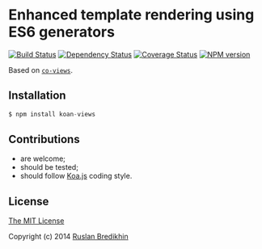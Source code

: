 # Enhanced template rendering using ES6 generators

[![Build Status](https://travis-ci.org/bredikhin/koan-errors.png?branch=master)](https://travis-ci.org/bredikhin/koan-errors)
[![Dependency Status](https://gemnasium.com/bredikhin/koan-errors.png)](https://gemnasium.com/bredikhin/koan-errors)
[![Coverage Status](https://coveralls.io/repos/bredikhin/koan-errors/badge.png?branch=master)](https://coveralls.io/r/bredikhin/koan-errors?branch=master)
[![NPM version](https://badge.fury.io/js/koan-errors.png)](http://badge.fury.io/js/koan-errors)

Based on [`co-views`](https://github.com/visionmedia/co-views).

## Installation

```js
$ npm install koan-views
```

## Contributions

* are welcome;
* should be tested;
* should follow [Koa.js](https://github.com/koajs/koa) coding style.

## License

[The MIT License](http://opensource.org/licenses/MIT)

Copyright (c) 2014 [Ruslan Bredikhin](http://ruslanbredikhin.com/)
